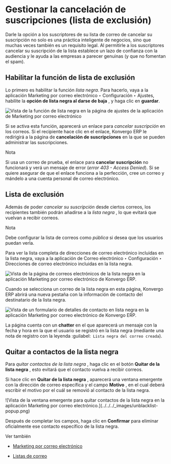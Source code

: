 # Gestionar la cancelación de suscripciones (lista de exclusión)

Darle la opción a los suscriptores de su lista de correo de cancelar su
suscripción no solo es una práctica inteligente de negocios, sino que muchas
veces también es un requisito legal. Al permitirle a los suscriptores cancelar
su suscripción de la lista establece un lazo de confianza con la audiencia y
le ayuda a las empresas a parecer genuinas (y que no fomentan el spam).

## Habilitar la función de lista de exclusión

Lo primero es habilitar la función _lista negra_. Para hacerlo, vaya a la
aplicación Marketing por correo electrónico ‣ Configuración ‣ Ajustes,
habilite la **opción de lista negra al darse de baja** , y haga clic en
**guardar**.

![Vista de la función de lista negra en la página de ajustes de la aplicación
de Marketing por correo electrónico](../../../_images/blacklist-feature.png)

Si se activa esta función, aparecerá un enlace para _cancelar suscripción_ en
los correos. Si el recipiente hace clic en el enlace, Konvergo ERP le redirigirá a la
página de **cancelación de suscripciones** en la que se pueden administrar las
suscripciones.

<div class="alert alert-primary">
<p class="alert-title">
Nota</p><p>Si usa un correo de prueba, el enlace para <b>cancelar suscripción</b> no funcionará y verá un mensaje de error (<em>error 403 - Access Denied</em>). Si se quiere asegurar de que el enlace funciona a la perfección, cree un correo y mándelo a una cuenta personal de correo electrónico.</p>
</div>

## Lista de exclusión

Además de poder _cancelar su suscripción_ desde ciertos correos, los
recipientes también podrán añadirse a la _lista negra_ , lo que evitará que
vuelvan a recibir correos.

<div class="alert alert-primary">
<p class="alert-title">
Nota</p><p>Debe configurar la lista de correos como <em>pública</em> si desea que los usuarios puedan verla.</p>
</div>

Para ver la lista completa de direcciones de correo electrónico incluidas en
la lista negra, vaya a la aplicación de Correo electrónico ‣ Configuración ‣
Direcciones de correo electrónico incluidas en la lista negra.

![Vista de la página de correos electrónicos de la lista negra en la
aplicación Marketing por correo electrónico de
Konvergo ERP.](../../../_images/blacklisted-email-addresses.png)

Cuando se selecciona un correo de la lista negra en esta página, Konvergo ERP abrirá
una nueva pestaña con la información de contacto del destinatario de la lista
negra.

![Vista de un formulario de detalles de contacto en lista negra en la
aplicación Marketing por correo electrónico de
Konvergo ERP.](../../../_images/blacklisted-contact-form.png)

La página cuenta con un **chatter** en el que aparecerá un mensaje con la
fecha y hora en la que el usuario se registró en la lista negra (mediante una
nota de registro con la leyenda :guilabel:` Lista negra del correo creada`).

## Quitar a contactos de la lista negra

Para _quitar contactos de la lista negra_ , haga clic en el botón **Quitar de
la lista negra** , esto evitará que el contacto vuelva a recibir correos.

Si hace clic en **Quitar de la lista negra** , aparecerá una ventana emergente
con la dirección de correo específica y el campo **Motivo** , en el cual
deberá escribir el motivo por el cuál se removió al contacto de la lista
negra.

![Vista de la ventana emergente para quitar contactos de la lista negra en la
aplicación Marketing por correo electrónico.](../../../_images/unblacklist-
popup.png)

Después de completar los campos, haga clic en **Confirmar** para eliminar
oficialmente ese contacto específico de la lista negra.

<div class="alert alert-secondary">
<p class="alert-title">
Ver también</p><ul>
<li><p><a href="../email_marketing">Marketing por correo electrónico</a></p></li>
<li><p><a href="mailing_lists">Listas de correo</a></p></li>
</ul>
</div>

